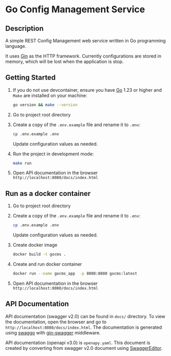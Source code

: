 # Go Config Management Service

## Description

A simple REST Config Management web service written in Go programming language.

It uses [Gin](https://gin-gonic.com/) as the HTTP framework. Currently configurations are stored in memory, which will be lost when the application is stop. 

## Getting Started

1. If you do not use devcontainer, ensure you have [Go](https://go.dev/dl/) 1.23 or higher and `Make` are installed on your machine:

    ```bash
    go version && make --version
    ```
2. Go to project root directory

3. Create a copy of the `.env.example` file and rename it to `.env`:

    ```bash
    cp .env.example .env
    ```

    Update configuration values as needed.

4. Run the project in development mode:

    ```bash
    make run
    ```
5. Open API documentation in the browser
    `http://localhost:8080/docs/index.html`

## Run as a docker container

1. Go to project root directory
2. Create a copy of the `.env.example` file and rename it to `.env`:

    ```bash
    cp .env.example .env
    ```

    Update configuration values as needed.
3. Create docker image
    ```bash
    docker build -t gocms .
    ```
4. Create and run docker container
    ```bash
    docker run --name gocms_app  -p 8080:8080 gocms:latest
    ```
5. Open API documentation in the browser
    `http://localhost:8080/docs/index.html`

## API Documentation

API documentation (swagger v2.0) can be found in `docs/` directory. To view the documentation, open the browser and go to `http://localhost:8080/docs/index.html`. The documentation is generated using [swaggo](https://github.com/swaggo/swag/) with [gin-swagger](https://github.com/swaggo/gin-swagger/) middleware.

API documentation (openapi v3.0) is `openapy.yaml`. This document is created by converting from swagger v2.0 document using [SwaggerEditor](https://editor.swagger.io/).